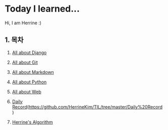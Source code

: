# Today I learned...



Hi, I am Herrine :)



## 1. 목차



1. [All about Django](https://github.com/HerrineKim/TIL/tree/master/All%20about%20Django)
2. [All about Git](https://github.com/HerrineKim/TIL/tree/master/All%20about%20Git)

3. [All about Markdown](https://github.com/HerrineKim/TIL/tree/master/All%20about%20Markdown)

4. [All about Python](https://github.com/HerrineKim/TIL/tree/master/All%20about%20Python)
5. [All about Web](/https://github.com/HerrineKim/TIL/tree/master/All%20about%20Web)
6. [Daily Record](/)(https://github.com/HerrineKim/TIL/tree/master/Daily%20Record)
7. [Herrine's Algorithm](https://github.com/HerrineKim/TIL/tree/master/Herrine's%20Algorithm)
